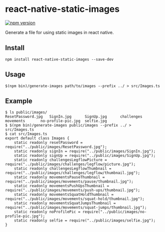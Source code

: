 # react-native-static-images
[![npm version](https://badge.fury.io/js/react-native-static-images.svg)](https://badge.fury.io/js/react-native-static-images)

Generate a file for using static images in react native.

## Install

```
npm install react-native-static-images --save-dev
```

## Usage 

```
$(npm bin)/generate-images path/to/images --prefix ../ > src/Images.ts
```

## Example

```
$ ls public/images/
ResetPassword.jpg	SignIn.jpg		SignUp.jpg		challenges		movements		no-profile-pic.jpg	selfie.jpg
$ $(npm bin)/generate-images public/images --prefix ../ > src/Images.ts
$ cat src/Images.ts 
export default class Images {
    static readonly resetPassword = require("../public/images/ResetPassword.jpg");
    static readonly signIn = require("../public/images/SignIn.jpg");
    static readonly signUp = require("../public/images/SignUp.jpg");
    static readonly challengesLegflowPicture = require("../public/images/challenges/legflow/picture.jpg");
    static readonly challengesLegflowThumbnail = require("../public/images/challenges/legflow/thumbnail.jpg");
    static readonly movementsPauseThumbnail = require("../public/images/movements/pause/thumbnail.jpg");
    static readonly movementsPushUpsThumbnail = require("../public/images/movements/push-ups/thumbnail.jpg");
    static readonly movementsSquatHoldThumbnail = require("../public/images/movements/squat-hold/thumbnail.jpg");
    static readonly movementsSquatJumpsThumbnail = require("../public/images/movements/squat-jumps/thumbnail.jpg");
    static readonly noProfilePic = require("../public/images/no-profile-pic.jpg");
    static readonly selfie = require("../public/images/selfie.jpg");
}
```
